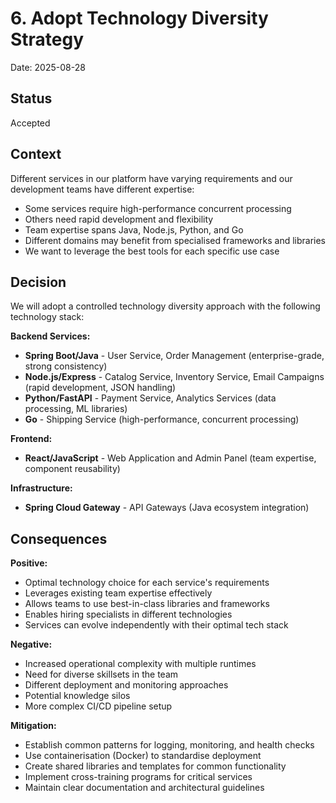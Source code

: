 # 6. Adopt Technology Diversity Strategy

Date: 2025-08-28

## Status

Accepted

## Context

Different services in our platform have varying requirements and our development teams have different expertise:

- Some services require high-performance concurrent processing
- Others need rapid development and flexibility
- Team expertise spans Java, Node.js, Python, and Go
- Different domains may benefit from specialised frameworks and libraries
- We want to leverage the best tools for each specific use case

## Decision

We will adopt a controlled technology diversity approach with the following technology stack:

**Backend Services:**
- **Spring Boot/Java** - User Service, Order Management (enterprise-grade, strong consistency)
- **Node.js/Express** - Catalog Service, Inventory Service, Email Campaigns (rapid development, JSON handling)
- **Python/FastAPI** - Payment Service, Analytics Services (data processing, ML libraries)
- **Go** - Shipping Service (high-performance, concurrent processing)

**Frontend:**
- **React/JavaScript** - Web Application and Admin Panel (team expertise, component reusability)

**Infrastructure:**
- **Spring Cloud Gateway** - API Gateways (Java ecosystem integration)

## Consequences

**Positive:**
- Optimal technology choice for each service's requirements
- Leverages existing team expertise effectively
- Allows teams to use best-in-class libraries and frameworks
- Enables hiring specialists in different technologies
- Services can evolve independently with their optimal tech stack

**Negative:**
- Increased operational complexity with multiple runtimes
- Need for diverse skillsets in the team
- Different deployment and monitoring approaches
- Potential knowledge silos
- More complex CI/CD pipeline setup

**Mitigation:**
- Establish common patterns for logging, monitoring, and health checks
- Use containerisation (Docker) to standardise deployment
- Create shared libraries and templates for common functionality
- Implement cross-training programs for critical services
- Maintain clear documentation and architectural guidelines
